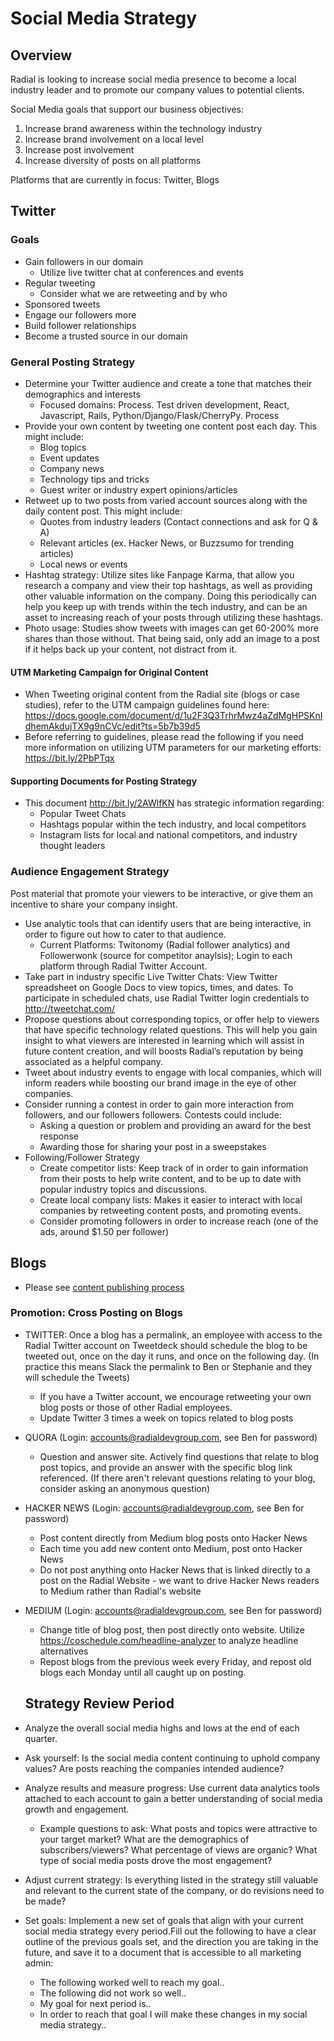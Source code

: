 # Social Media Strategy

## Overview
Radial is looking to increase social media presence to become a local industry leader and to promote our company values to potential clients.

Social Media goals that support our business objectives:
1. Increase brand awareness within the technology industry
1. Increase brand involvement on a local level
1. Increase post involvement
1. Increase diversity of posts on all platforms

Platforms that are currently in focus: Twitter, Blogs

## Twitter


### Goals
- Gain followers in our domain
  * Utilize live twitter chat at conferences and events
- Regular tweeting
  * Consider what we are retweeting and by who
- Sponsored tweets
- Engage our followers more
- Build follower relationships
- Become a trusted source in our domain

### General Posting Strategy
- Determine your Twitter audience and create a tone that matches their demographics and interests
  * Focused domains: Process. Test driven development, React, Javascript, Rails, Python/Django/Flask/CherryPy. Process
- Provide your own content by tweeting one content post each day. This might include:
  * Blog topics
  * Event updates
  * Company news
  * Technology tips and tricks
  * Guest writer or industry expert opinions/articles
- Retweet up to two posts from varied account sources along with the daily content post. This might include:
  * Quotes from industry leaders (Contact connections and ask for Q & A)
  * Relevant articles (ex. Hacker News, or Buzzsumo for trending articles)
  * Local news or events
- Hashtag strategy: Utilize sites like Fanpage Karma, that allow you research a company and view their top hashtags, as well as providing other valuable information on the company. Doing this periodically can help you keep up with trends within the tech industry, and can be an asset to increasing reach of your posts through utilizing these hashtags.
- Photo usage: Studies show tweets with images can get 60-200% more shares than those without. That being said, only add an image to a post if it helps back up your content, not distract from it.

#### UTM Marketing Campaign for Original Content
- When Tweeting original content from the Radial site (blogs or case studies), refer to the UTM campaign guidelines found here: https://docs.google.com/document/d/1u2F3Q3TrhrMwz4aZdMgHPSKnIdhemAkdujTX9g9nCVc/edit?ts=5b7b39d5
- Before referring to guidelines, please read the following if you need more information on utilizing UTM parameters for our marketing efforts: https://bit.ly/2PbPTqx

#### Supporting Documents for Posting Strategy
- This document http://bit.ly/2AWlfKN has strategic information regarding: 
  * Popular Tweet Chats
  * Hashtags popular within the tech industry, and local competitors
  * Instagram lists for local and national competitors, and industry thought leaders

### Audience Engagement Strategy
Post material that promote your viewers to be interactive, or give them an incentive to share your company insight.
- Use analytic tools that can identify users that are being interactive, in order to figure out how to cater to that audience.
  * Current Platforms: Twitonomy (Radial follower analytics) and Followerwonk (source for competitor anaylsis); Login to each platform through Radial Twitter Account.
- Take part in industry specific Live Twitter Chats: View Twitter spreadsheet on Google Docs to view topics, times, and dates.  To participate in scheduled chats, use Radial Twitter login credentials to http://tweetchat.com/
- Propose questions about corresponding topics, or offer help to viewers that have specific technology related questions. This will help you gain insight to what viewers are interested in learning which will assist in future content creation, and will boosts Radial’s reputation by being associated as a helpful company.
- Tweet about industry events to engage with local companies, which will inform readers while boosting our brand image in the eye of other companies.
- Consider running a contest in order to gain more interaction from followers, and our followers followers. Contests could include:
  * Asking a question or problem and providing an award for the best response
  * Awarding those for sharing your post in a sweepstakes
- Following/Follower Strategy
  * Create competitor lists: Keep track of in order to gain information from their posts to help write content, and to be up to date with popular industry topics and discussions.
  * Create local company lists: Makes it easier to interact with local companies by retweeting content posts, and promoting events.
  * Consider promoting followers in order to increase reach (one of the ads, around $1.50 per follower)


 ## Blogs
- Please see [content publishing process](BLOGGING.md)

### Promotion: Cross Posting on Blogs
- TWITTER: Once a blog has a permalink, an employee with access to the Radial Twitter account on Tweetdeck should schedule the blog to be tweeted out, once on the day it runs, and once on the following day. (In practice this means Slack the permalink to Ben or Stephanie and they will schedule the Tweets)
  * If you have a Twitter account, we encourage retweeting your own blog posts or those of other Radial employees.
  * Update Twitter 3 times a week on topics related to blog posts
- QUORA (Login: accounts@radialdevgroup.com, see Ben for password)
  * Question and answer site. Actively find questions that relate to blog post topics, and provide an answer with the specific blog link referenced. (If there aren't relevant questions relating to your blog, consider asking an anonymous question)
- HACKER NEWS (Login: accounts@radialdevgroup.com, see Ben for password)
  * Post content directly from Medium blog posts onto Hacker News
  * Each time you add new content onto Medium, post onto Hacker News
  * Do not post anything onto Hacker News that is linked directly to a post on the Radial Website - we want to drive Hacker News readers to Medium rather than Radial's website
- MEDIUM (Login: accounts@radialdevgroup.com, see Ben for password)
  * Change title of blog post, then post directly onto website. Utilize https://coschedule.com/headline-analyzer to analyze headline alternatives
  * Repost blogs from the previous week every Friday, and repost old blogs each Monday until all caught up on posting.  


  ## Strategy Review Period
- Analyze the overall social media highs and lows at the end of each quarter.
- Ask yourself: Is the social media content continuing to uphold company values? Are posts reaching the companies intended audience?
- Analyze results and measure progress: Use current data analytics tools attached to each account to gain a better understanding of social media growth and engagement.
  * Example questions to ask: What posts and topics were attractive to your target market? What are the demographics of subscribers/viewers? What percentage of views are organic? What type of social media posts drove the most engagement?
- Adjust current strategy: Is everything listed in the strategy still valuable and relevant to the current state of the company, or do revisions need to be made?
- Set goals: Implement a new set of goals that align with your current social media strategy every period.Fill out the following to have a clear outline of the previous goals set, and the direction you are taking in the future, and save it to a document that is accessible to all marketing admin:
  * The following worked well to reach my goal..
  * The following did not work so well..
  * My goal for next period is..
  * In order to reach that goal I will make these changes in my social media strategy..

